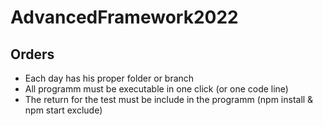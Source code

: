 # AdvancedFramework2022

## Orders

- Each day has his proper folder or branch
- All programm must be executable in one click (or one code line)
- The return for the test must be include in the programm (npm install & npm start exclude)